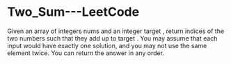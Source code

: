 # Two_Sum---LeetCode
Given an array of integers nums and an integer target , return indices of the two numbers such that
they add up to target .
You may assume that each input would have exactly one solution, and you may not use the same
element twice.
You can return the answer in any order.
